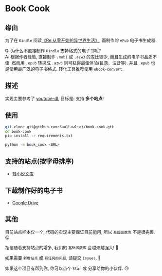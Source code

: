# Book Cook

## 缘由

为了在 `Kindle` 阅读[《Re:从零开始的异世界生活》](https://www.wenku8.net/book/1861.htm),
而制作的 `ePub` 电子书生成器.

Q: 为什么不直接制作 `Kindle` 支持格式的电子书呢?  
A: 根据作者经验, 直接制作 `.mobi` 或 `.azw3` 的库比较少, 而且生成的电子书品质不佳.
然而用 `.epub` 转换成 `.azw3` 则可获得最佳体验(目录、注音等).
并且 `.epub` 也是使用最广泛的电子书格式. 
转化工具推荐使用 `ebook-convert`.

## 描述

实现主要参考了 [youtube-dl](https://github.com/ytdl-org/youtube-dl),
目标是: 支持 **多个站点**!

## 使用

```sh
git clone git@github.com:SaulLawliet/book-cook.git
cd book-cook
pip install -r requirements.txt

python -m book_cook <URL>
```

## 支持的站点(按字母排序)

- [轻小说文库](https://www.wenku8.net/index.php)

## 下载制作好的电子书

- [Google Drive](https://drive.google.com/drive/folders/1f2_lH86DJ1Go-iWv1852mrdD_Wsn4QX5?usp=sharing)

## 其他

目前站点样本仅一个, 代码的实现主要保证目前能用, 所以 `基础函数库` 不是很完善. 😛

相信随着支持站点的增多, 我们的 `基础函数库` 会越来越强大! 🤩

如果需要 `新增站点` 或 `有任何的问题`, 请提交 `Issues`. 🥰

如果这个项目有帮到你, 你可以点个 `Star` 或 分享给你的小伙伴. 😘

